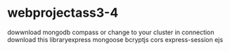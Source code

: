 # webprojectass3-4

dowwnload mongodb compass or change to your cluster in connection
download this libraryexpress mongoose bcryptjs cors express-session ejs
